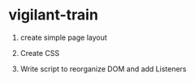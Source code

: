 # vigilant-train

1. create simple page layout

2. Create CSS

3. Write script to reorganize DOM and add Listeners
